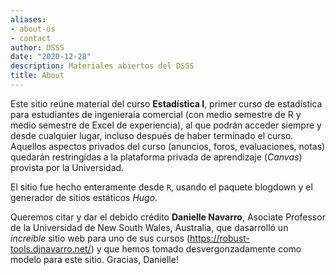 ```yaml
---
aliases:
- about-us
- contact
author: DSSS
date: "2020-12-28"
description: Materiales abiertos del DSSS
title: About
---
```


Este sitio reúne material del curso **Estadística I**, primer curso de estadística para estudiantes de ingenieraía comercial (con medio semestre de R y medio semestre de Excel de experiencia), al que podrán acceder siempre y desde cualquier lugar, incluso después de haber terminado el curso. Aquellos aspectos privados del curso (anuncios, foros, evaluaciones, notas) quedarán restringidas a la plataforma privada de aprendizaje (*Canvas*) provista por la Universidad.

El sitio fue hecho enteramente desde `R`, usando el paquete blogdown  y el generador de sitios estáticos *Hugo*. 

Queremos citar y dar el debido crédito **Danielle Navarro**, Asociate Professor de la Universidad de New South Wales, Australia, que dasarrolló un *increíble* sitio web para uno de sus cursos (https://robust-tools.djnavarro.net/) y que hemos tomado desvergonzadamente como modelo para este sitio. Gracias, Danielle!
